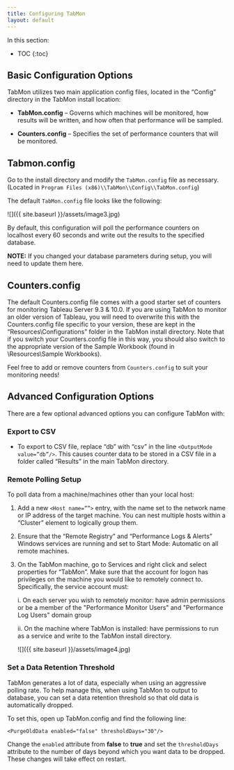 ```yaml
---
title: Configuring TabMon
layout: default
---
```


In this section:

* TOC
{:toc}




## Basic Configuration Options

TabMon utilizes two main application config files, located in the “Config” directory in the TabMon install location:

-   **TabMon.config** – Governs which machines will be monitored, how results will be written, and how often that performance will be sampled.

-   **Counters.config** – Specifies the set of performance counters that will be monitored.

## Tabmon.config 

Go to the install directory and modify the `TabMon.config` file as necessary. (Located in `Program Files (x86)\\TabMon\\Config\\TabMon.config`)

The default `TabMon.config` file looks like the following:

![]({{ site.baseurl }}/assets/image3.jpg)


By default, this configuration will poll the performance counters on localhost every 60 seconds and write out the results to the specified database.

**NOTE:** If you changed your database parameters during setup, you will need to update them here.


## Counters.config 

The default Counters.config file comes with a good starter set of counters for monitoring Tableau Server 9.3 & 10.0. If you are using TabMon to monitor an older version of Tableau, you will need to overwrite this with the Counters.config file specific to your version, these are kept in the “Resources\\Configurations” folder in the TabMon install directory. Note that if you switch your Counters.config file in this way, you should also switch to the appropriate version of the Sample Workbook (found in \\Resources\\Sample Workbooks).

Feel free to add or remove counters from `Counters.config` to suit your monitoring needs!


## Advanced Configuration Options

There are a few optional advanced options you can configure TabMon with:

### Export to CSV

- To export to CSV file, replace “db” with “csv” in the line `<OutputMode value=”db”/>`. This causes counter data to be stored in a CSV file in a folder called “Results” in the main TabMon directory.

### Remote Polling Setup

To poll data from a machine/machines other than your local host:

1. Add a new `<Host name=””>` entry, with the name set to the network name or IP address of the target machine. You can nest multiple hosts within a “Cluster” element to logically group them.

2.  Ensure that the “Remote Registry” and “Performance Logs & Alerts” Windows services are running and set to Start Mode: Automatic on all remote machines.

3.  On the TabMon machine, go to Services and right click and select properties for “TabMon”. Make sure that the account for logon has privileges on the machine you would like to remotely connect to. Specifically, the service account must:

    i.  On each server you wish to remotely monitor: have admin permissions or be a member of the "Performance Monitor Users" and "Performance Log Users" domain group

    ii.  On the machine where TabMon is installed: have permissions to run as a service and write to the TabMon install directory.


	![]({{ site.baseurl }}/assets/image4.jpg)


### Set a Data Retention Threshold

TabMon generates a lot of data, especially when using an aggressive polling rate. To help manage this, when using TabMon to output to database, you can set a data retention threshold so that old data is automatically dropped.

To set this, open up TabMon.config and find the following line:

`<PurgeOldData enabled="false" thresholdDays="30"/>`

Change the `enabled` attribute from **false** to **true** and set the `thresholdDays` attribute to the number of days beyond which you want data to be dropped. These changes will take effect on restart.
